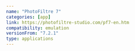 ```yaml
---
name: "PhotoFiltre 7"
categories: [app]
link: https://photofiltre-studio.com/pf7-en.htm
compatibility: emulation
versionFrom: "7.2.1"
type: applications
---
```


